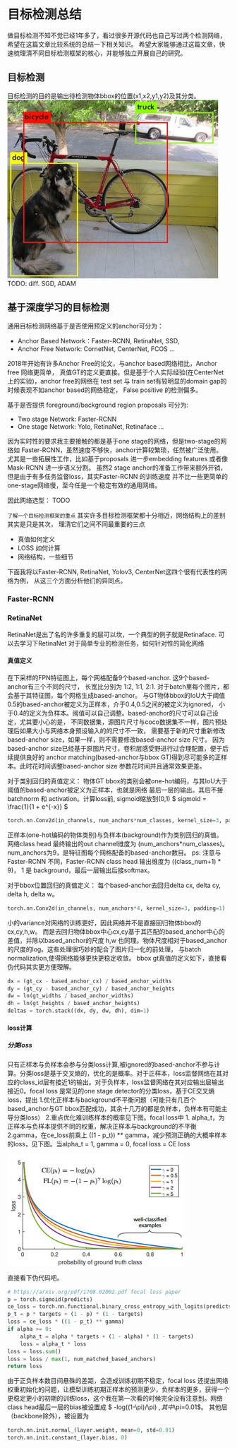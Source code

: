 # 目标检测总结
做目标检测不知不觉已经1年多了，看过很多开源代码也自己写过两个检测网络，
希望在这篇文章比较系统的总结一下相关知识。
希望大家能够通过这篇文章，快速梳理清不同目标检测框架的核心，并能够独立开展自己的研究。

## 目标检测
目标检测的目的是输出待检测物体bbox的位置(x1,x2,y1,y2)及其分类。
![20200420_170516_55](assets/20200420_170516_55.png)
TODO: diff. SGD, ADAM
## 基于深度学习的目标检测
通用目标检测网络基于是否使用预定义的anchor可分为：
- Anchor Based Network：Faster-RCNN, RetinaNet, SSD,
- Anchor Free Network: CornetNet, CenterNet, FCOS ...

2018年开始有许多Anchor Free的论文，与anchor based网络相比，Anchor free 网络更简单，
真值GT的定义更直接。但是基于个人实际经验(在CenterNet上的实验)，anchor free的网络在
test set 与 train set有较明显的domain gap的时候表现不如anchor based的网络稳定，
False positive 的检测偏多。

基于是否提供 foreground/background region proposals 可分为:
- Two stage Network: Faster-RCNN
- One stage Network: Yolo, RetinaNet, Retinaface ...

因为实时性的要求我主要接触的都是基于one stage的网络，但是two-stage的网络如
Faster-RCNN，虽然速度不够快，anchor计算较繁琐，任然被广泛使用。
尤其是一些拓展性工作，比如基于proposals 进一步embedding features 或者像Mask-RCNN 进一步语义分割。
虽然2 stage anchor的准备工作带来额外开销，但是由于有多任务监督loss，其实Faster-RCNN 的训练速度
并不比一些更简单的one-stage网络慢，至今任是一个稳定有效的通用网络。

因此网络选型： TODO

`了解一个目标检测框架的重点`
其实许多目标检测框架都十分相近，网络结构上的差别其实是只是其次，
理清它们之间不同最重要的三点
- 真值如何定义
- LOSS 如何计算
- 网络结构，一些细节

下面我将以Faster-RCNN, RetinaNet, Yolov3, CenterNet这四个很有代表性的网络为例，
从这三个方面分析他们的异同点。

### Faster-RCNN

### RetinaNet
RetinaNet是出了名的许多重复的层可以坎，一个典型的例子就是Retinaface. 可以去学习下RetinaNet
对于简单专业的检测任务，如何针对性的简化网络
#### 真值定义
在下采样的FPN特征图上，每个网格配备9个based-anchor. 这9个based-anchor有三个不同的尺寸，
长宽比分别为 1:2, 1:1, 2:1. 对于batch里每个图片，都会基于其特征图，每个网格生成based-anchor。
与GT物体bbox的IoU大于阈值0.5的based-anchor被定义为正样本，介于0.4,0.5之间的被定义为ignored，
小于0.4的定义为负样本。阈值可以自己调整。based-anchor的尺寸可以自己设定，尤其要小心的是，
不同数据集，源图片尺寸与coco数据集不一样，图片预处理后如果大小与网络本身预设输入的的尺寸不一致，
需要基于新的尺寸重新修改based-anchor size，如果一样，则不需要修改based-anchor size 尺寸。
因为based-anchor size已经基于原图片尺寸，卷积层感受野进行过合理配置，便于后续提供良好的
anchor matching(based-anchor与bbox GT)得到尽可能多的正样本。此时花时间调整based-anchor size
参数花时间并且通常效果更差。

对于类别回归的真值定义：
物体GT bbox的类别会被one-hot编码，与其IoU大于阈值的based-anchor被定义为正样本，也就是网络
最后一层的输出。其后不接batchnorm 和 activation。计算loss前, sigmoid缩放到(0,1)
$ sigmoid = \frac{1}{1 + e^{-x}} $
```python
torch.nn.Conv2d(in_channels, num_anchors*num_classes, kernel_size=3, padding=1)
```
正样本(one-hot编码的物体类别)与负样本(background)作为类别回归的真值。
网络class head 最终输出的out channel维度为 (num_anchors*num_classes)。
num_anchors为9，是特征图每个网格配备的based-anchor数目。
ps: 注意与Faster-RCNN 不同，Faster-RCNN class head 输出维度为 ((class_num+1) * 9)，
1 是 background，最后一层输出后接softmax。


对于bbox位置回归的真值定义：
每个based-anchor去回归delta cx, delta cy, delta h, delta w。
```python
torch.nn.Conv2d(in_channels, num_anchors*4, kernel_size=3, padding=1)
```
小的variance对网络的训练更好，因此网络并不是直接回归物体bbox的 cx,cy,h,w。
而是去回归物体bbox中心cx,cy基于其匹配的based_anchor中心的差值，并除以based_anchor的尺度
h,w 也同理。物体尺度相对于based_anchor的尺度的log。这些处理很巧妙的配合了图片归一化的前处理，
与batch normalization,使得网络能够更快更稳定收敛。
bbox gt真值的定义如下，直接看伪代码其实更方便理解。
```python
dx = (gt_cx - based_anchor_cx) / based_anchor_widths
dy = (gt_cy - based_anchor_cy) / based_anchor_heights
dw = ln(gt_widths / based_anchor_widths)
dh = ln(gt_heights / based_anchor_heights)
deltas = torch.stack((dx, dy, dw, dh), dim=1)
```

#### loss计算
##### 分类loss
只有正样本与负样本会参与分类loss计算,被ignored的based-anchor不参与计算。分类loss是基于交叉熵的，优化的是概率。对于正样本，loss监督网络在其对应的class_id层有接近1的输出。对于负样本，loss监督网络在其对应输出层输出接近0。focal loss 是常见的one stage detector的分类loss，基于CE交叉熵loss，提出 1.优化正样本与background不平衡问题（可能只有几百个based_anchor与GT bbox匹配成功，其余十几万的都是负样本，负样本有可能主导分类loss） 2.重点优化难训练样本的概率见下图。focal loss中 1. alpha_t，为正样本与负样本提供不同的权重，解决正样本与background的不平衡 2.gamma，在ce_loss前乘上 ((1 - p_t)) ** gamma，减少预测正确的大概率样本的loss，见下图。当alpha_t = 1, gamma = 0, focal loss = CE loss

![20200424_232127_48](assets/20200424_232127_48.png)

直接看下伪代码吧。

```python
# https://arxiv.org/pdf/1708.02002.pdf focal loss paper
p = torch.sigmoid(predicts)
ce_loss = torch.nn.functional.binary_cross_entropy_with_logits(predicts, targets, reduction="none")
p_t = p * targets + (1 - p) * (1 - targets)
loss = ce_loss * ((1 - p_t) ** gamma)
if alpha >= 0:
    alpha_t = alpha * targets + (1 - alpha) * (1 - targets)
    loss = alpha_t * loss
loss = loss.sum()
loss = loss / max(1, num_matched_based_anchors)
return loss
```

由于正负样本数目间悬殊的差距，会造成训练初期不稳定，focal loss 还提出网络权重初始化的问题，让模型训练初期正样本的预测更少，负样本的更多，获得一个更稳定更小的初期的训练loss，这个我在第一次看的时候完全没有注意到。网络class head最后一层的bias被设置成 $ -log((1-\pi)/\pi) $, 其中$\pi=0.01$。 其他层（backbone除外），被设置为
```python
torch.nn.init.normal_(layer.weight, mean=0, std=0.01)
torch.nn.init.constant_(layer.bias, 0)
```
